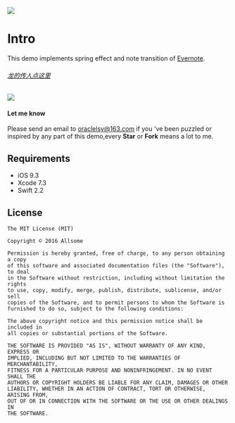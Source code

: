 ![](https://github.com/allsome/LSYevernote/blob/master/evernote/Assets.xcassets/logo.imageset/logo.png)
# Intro
This demo implements spring effect and note transition of [Evernote](https://www.evernote.com).
###### [龙的传人点这里](http://www.jianshu.com/p/dfb857763942)

![](https://github.com/allsome/LSYevernote/blob/master/Demonstrate.gif)

#### Let me know
Please send an email to oraclelsy@163.com if you 've been puzzled or inspired by any part of this demo,every **Star** or **Fork** means a lot to me.

## Requirements
- iOS 9.3
- Xcode 7.3
- Swift 2.2

## License

	The MIT License (MIT)

	Copyright © 2016 Allsome

	Permission is hereby granted, free of charge, to any person obtaining a copy
	of this software and associated documentation files (the "Software"), to deal
	in the Software without restriction, including without limitation the rights
	to use, copy, modify, merge, publish, distribute, sublicense, and/or sell
	copies of the Software, and to permit persons to whom the Software is
	furnished to do so, subject to the following conditions:

	The above copyright notice and this permission notice shall be included in
	all copies or substantial portions of the Software.

	THE SOFTWARE IS PROVIDED "AS IS", WITHOUT WARRANTY OF ANY KIND, EXPRESS OR
	IMPLIED, INCLUDING BUT NOT LIMITED TO THE WARRANTIES OF MERCHANTABILITY,
	FITNESS FOR A PARTICULAR PURPOSE AND NONINFRINGEMENT. IN NO EVENT SHALL THE
	AUTHORS OR COPYRIGHT HOLDERS BE LIABLE FOR ANY CLAIM, DAMAGES OR OTHER
	LIABILITY, WHETHER IN AN ACTION OF CONTRACT, TORT OR OTHERWISE, ARISING FROM,
	OUT OF OR IN CONNECTION WITH THE SOFTWARE OR THE USE OR OTHER DEALINGS IN
	THE SOFTWARE.
 
 
